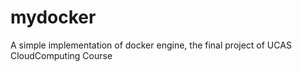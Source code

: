 # mydocker
A simple implementation of docker engine, the final project of UCAS CloudComputing Course
